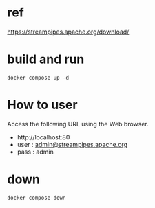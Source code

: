 # ref
https://streampipes.apache.org/download/

# build and run
```
docker compose up -d
```

# How to user
Access the following URL using the Web browser.
* http://localhost:80
* user : admin@streampipes.apache.org
* pass : admin

# down
```
docker compose down
```

